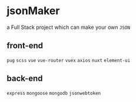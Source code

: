 # jsonMaker

a Full Stack project which can make your own `JSON`

## front-end

`pug` `scss` `vue` `vue-router` `vuex` `axios` `nuxt` `element-ui`

## back-end

`express` `mongoose` `mongodb` `jsonwebtoken`
